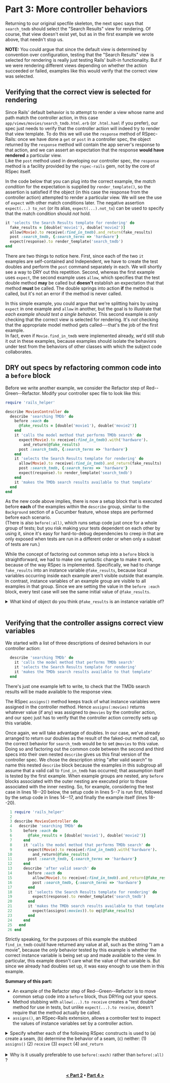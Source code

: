 # Part 3: More controller behaviors

Returning to our original specfile skeleton,
the next spec  says that `search_tmdb` should select the "Search
Results" view for rendering.  Of course, that view doesn't exist yet,
but as in the first example we wrote above, that needn't stop us.

**NOTE:** You could argue that since the default view is determined by
convention over configuration, testing that the "Search Results" view
is selected for rendering is really just testing Rails' built-in
functionality.  But if we were rendering different views depending on
whether the action succeeded or failed, examples like this would
verify that the correct view was selected.

## Verifying that the correct view is selected for rendering

Since Rails' default behavior 
is to attempt to render a view whose name and path match the
controller action, in this case 
`app/views/movies/search_tmdb.html.erb` (or `.html.haml` if you prefer),
our spec just needs to verify that the controller action will indeed try to
render that view template.
To do this we will use the `response` method of RSpec-Rails: once we have
done a `get` or `post` in a controller spec, the object
returned by the `response`
method will contain the app server's response 
to that action, and we can assert an
expectation that the response **would have rendered** a particular
view.  
Like the `post` method used in developing our controller spec,
the `response` method is a facility provided by the `rspec-rails`
gem, not by the core of RSpec itself.

In the code below that you can plug into the correct 
example, the _match condition_ for the expectation is supplied by `render_template()`,
so the assertion is satisfied if the object (in this case the response
from the controller action) attempted to render a particular view.  We
will see the use of `expect` with other match conditions later.
The negative assertion `expect(...) to_not` (or its alias, 
`expect(...).not_to`) can be used to specify that the
match condition should _not_ hold.

```ruby
it 'selects the Search Results template for rendering' do
  fake_results = [double('movie1'), double('movie2')]
  allow(Movie).to receive(:find_in_tmdb).and_return(fake_results)
  post :search_tmdb, {:search_terms => 'hardware'}
  expect(response).to render_template('search_tmdb')
end
```

There are two things to notice here.
First, since each of the two `it` examples
are self-contained and Independent, 
we have to create the test doubles and perform the 
`post` command separately in each.  We will shortly see a way to DRY
out this repetition.
Second, whereas the first example uses `expect`, 
the second example uses `allow`,
which specifies that the test
double method **may** be called but
**doesn't** establish an expectation that that method **must**
be called.  The
double springs into action **if** the method is called, but
it's not an error if the method is never called.

In this simple example, you could argue that we're splitting hairs by
using `expect` in one example and `allow` in another, but the
goal is to illustrate  that _each example should test a
  single behavior._  This second example is _only_ checking that the
correct view is selected for rendering.  It's _not_ checking that
the appropriate model method gets called---that's the job of the first
example.  
In fact, even if `Movie.find_in_tmdb` were
implemented already, we'd still stub it out in these examples,
because examples should isolate the behaviors under test from the behaviors
of other classes with which the subject code collaborates.

## DRY out specs by refactoring common code into a `before` block

Before we write another example, we consider the Refactor step of
Red--Green--Refactor.  Modify your controller spec file to look like this:

```ruby
require 'rails_helper'

describe MoviesController do
  describe 'searching TMDb' do
    before :each do
      @fake_results = [double('movie1'), double('movie2')]
    end
    it 'calls the model method that performs TMDb search' do
      expect(Movie).to receive(:find_in_tmdb).with('hardware').
        and_return(@fake_results)
      post :search_tmdb, {:search_terms => 'hardware'}
    end
    it 'selects the Search Results template for rendering' do
      allow(Movie).to receive(:find_in_tmdb).and_return(fake_results)
      post :search_tmdb, {:search_terms => 'hardware'}
      expect(response).to render_template('search_tmdb')
    end
    it 'makes the TMDb search results available to that template'
  end
end
```

As the new  code above implies, there is now a setup block that is
executed before **each** of the examples within the `describe` group,
similar to the `Background` section of a Cucumber feature,
whose steps are performed before each scenario.  
(There is also `before(:all)`, which runs setup code just once for
a whole group of tests; but you risk making your tests dependent on each
other by using it, since it's easy for hard-to-debug dependencies to
creep in that are 
only exposed when tests are run in a different order or when only a
subset of tests are run.)

While the concept of factoring out common setup into a `before` block
is straightforward, we had to make one syntactic change to make it
work, because of the way RSpec is implemented.
Specifically, we had to change `fake_results` into an instance
variable `@fake_results`,
because local variables occurring inside each example aren't visible
outside that example.
In contrast, instance variables of an example group are visible
to all examples in that group.
Since we are setting the value in the `before :each`
block, every test case will see the same initial value of
`@fake_results`.

<details>
  <summary>
  What kind of object do you think <code>@fake_results</code> is an instance
  variable of?
  </summary>
  <p><blockquote>
  It's an instance variable not of the class under test
  (<code>MoviesController</code>), but
  of the <code>Test::Spec::ExampleGroup</code> object that
  represents a group of test cases. 
  </blockquote></p>
</details>
<br />

## Verifying that the controller assigns correct view variables

We started with a list of three descriptions of desired behaviors in
our controller action:


```ruby
  describe 'searching TMDb' do
    it 'calls the model method that performs TMDb search'
    it 'selects the Search Results template for rendering'
    it 'makes the TMDb search results available to that template'
  end
```

There's just one example left to write, to check that the TMDb search
results will be made available to the response view.  

The RSpec `assigns()` method keeps track of what instance variables
were assigned in the controller method.  Hence `assigns(:movies)`
returns whatever value (if any) was assigned to `@movies` by the
controller action, and our spec just has to verify that the controller
action correctly sets up this variable.  

Once again, we will take advantage of doubles.  In our case, we've already
arranged to return our doubles as the result of the faked-out method
call, so the correct behavior for `search_tmdb` would be to set
`@movies` to this value.  Doing so and factoring out the common code
between the second and third specs into their own nested `describe`
gives us this final version of the controller spec.  We chose the
description string "after valid search" to name this nested `describe`
block because the examples in this subgroup all assume that a valid
call to `find_in_tmdb` has occurred; that assumption itself is tested
by the first example.  When example groups are nested, any `before`
blocks associated with the outer nesting are executed prior to those
associated with the inner nesting.  So, for example, considering the
test case in lines 18--20 below, the setup code in lines 5--7 is run
first, followed by the setup code in lines 14--17, and finally the
example itself (lines 18--20).


```ruby
  1 require 'rails_helper'
  2 
  3 describe MoviesController do
  4   describe 'searching TMDb' do
  5     before :each do
  6       @fake_results = [double('movie1'), double('movie2')]
  7     end
  8     it 'calls the model method that performs TMDb search' do
  9       expect(Movie).to receive(:find_in_tmdb).with('hardware').
 10         and_return(@fake_results)
 11       post :search_tmdb, {:search_terms => 'hardware'}
 12     end
 13     describe 'after valid search' do
 14       before :each do
 15         allow(Movie).to receive(:find_in_tmdb).and_return(@fake_results)
 16         post :search_tmdb, {:search_terms => 'hardware'}
 17       end
 18       it 'selects the Search Results template for rendering' do
 19         expect(response).to render_template('search_tmdb')
 20       end
 21       it 'makes the TMDb search results available to that template' do
 22         expect(assigns(:movies)).to eq(@fake_results)
 23       end
 24     end
 25   end
 26 end
```

Strictly speaking, for the purposes of this example the stubbed
`find_in_tmdb`
could have returned any value at all, such as the string "I am a
movie", because the _only_ behavior tested by this example
is whether the correct instance variable is being set up and made
available to the view.  In particular, this example doesn't care what
the value of that variable is.  But since we already had doubles set up, it was
easy enough to use them in this example.

**Summary of this part:**

*  An example of the Refactor step of Red--Green--Refactor is to move common setup 
    code into a `before` block, thus DRYing out your specs.
*  Method stubbing with `allow(...).to receive` creates a 
   "test double" method for use in tests, but unlike  `expect(...).to receive`, 
     doesn't require that the
     method actually be called.
* `assigns()`, an RSpec-Rails extension, allows a controller test to inspect
     the values of instance variables set by a controller action.


<details>
  <summary>
  Specify whether each
  of the following RSpec constructs is used to (a) 
  create a seam, (b)  determine the behavior of a seam, (c)
  neither:  (1) <code>assigns()</code> (2) <code>receive</code> (3) <code>expect</code> 
  (4) <code>and_return</code>
  </summary>
  <p><blockquote>
       (1) c, (2) a, (3) b, (4) b
  </blockquote></p>
</details>
<br />


<details>
  <summary>
  Why is it usually preferable to use <code>before(:each)</code> rather than
  <code>before(:all)</code> ?
  </summary>
  <p><blockquote>
    <code>before(:each)</code> is run before each spec in that
    block, setting up identical preconditions for all those specs and
    thereby keeping them Independent.
  </blockquote></p>
</details>
<br />


<p align="center">
<b><a href="part2.md">&lt; Part 2</a> &bull; <a href="part4.md">Part 4 &gt;</a></b>
</p>
